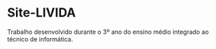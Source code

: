# Site-LIVIDA
Trabalho desenvolvido durante o 3º ano do ensino médio integrado ao técnico de informática.
